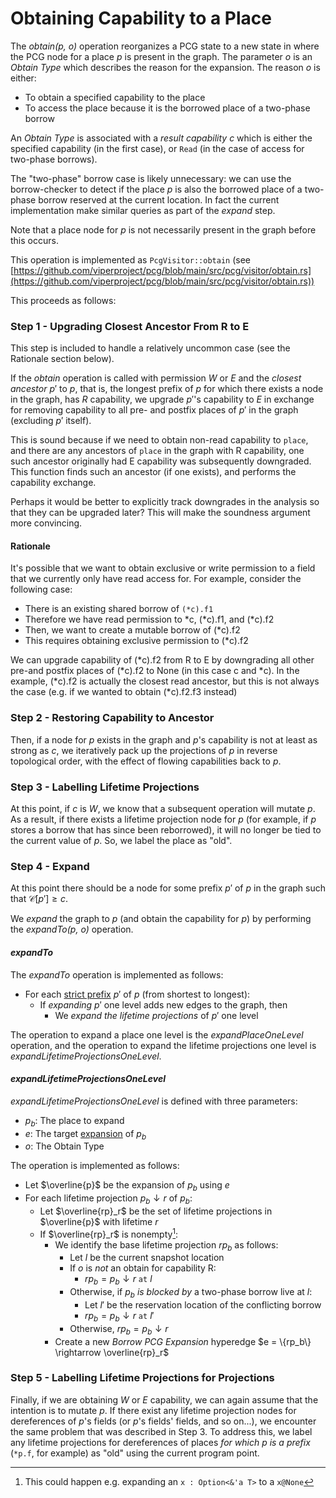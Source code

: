 # Obtaining Capability to a Place

The *obtain(p, o)* operation reorganizes a PCG state to a new state in where the
PCG node for a place $p$ is present in the graph. The parameter *o* is an
*Obtain Type* which describes the reason for the expansion. The reason $o$ is either:

- To obtain a specified capability to the place
- To access the place because it is the borrowed place of a two-phase borrow

An *Obtain Type* is associated with a *result capability* $c$ which is either
the specified capability (in the first case), or `Read` (in the case of access
for two-phase borrows).

<div class="warning">

The "two-phase" borrow case is likely unnecessary: we can use the borrow-checker
to detect if the place $p$ is also the borrowed place of a two-phase borrow
reserved at the current location. In fact the current implementation make
similar queries as part of the *expand* step.

</div>

Note that a place node for $p$
is not necessarily present in the graph before this occurs.

This operation is implemented as `PcgVisitor::obtain` (see [https://github.com/viperproject/pcg/blob/main/src/pcg/visitor/obtain.rs](https://github.com/viperproject/pcg/blob/main/src/pcg/visitor/obtain.rs))

This proceeds as follows:

### Step 1 - Upgrading Closest Ancestor From R to E

This step is included to handle a relatively uncommon case (see the Rationale
section below).

If the *obtain* operation is called with permission $W$ or $E$ and the *closest
ancestor* $p'$ to $p$, that is, the longest prefix of $p$ for which there exists
a node in the graph, has $R$ capability, we upgrade $p'$'s capability to $E$ in
exchange for removing capability to all pre- and postfix places of $p'$ in the
graph (excluding $p'$ itself).

This is sound because if we need to obtain non-read capability to `place`, and
there are any ancestors of `place` in the graph with R capability, one such
ancestor originally had E capability was subsequently downgraded. This function
finds such an ancestor (if one exists), and performs the capability exchange.

<div class="warning">

Perhaps it would be better to explicitly track downgrades in the analysis so
that they can be upgraded later? This will make the soundness argument more
convincing.

</div>

#### Rationale

It's possible that we want to obtain exclusive or write permission to
a field that we currently only have read access for. For example,
consider the following case:

- There is an existing shared borrow of `(*c).f1`
- Therefore we have read permission to *c, (*c).f1, and (*c).f2
- Then, we want to create a mutable borrow of (*c).f2
- This requires obtaining exclusive permission to (*c).f2

We can upgrade capability of (*c).f2 from R to E by downgrading all
other pre-and postfix places of (*c).f2 to None (in this case c and
*c). In the example, (*c).f2 is actually the closest read ancestor,
but this is not always the case (e.g. if we wanted to obtain
(*c).f2.f3 instead)

### Step 2 - Restoring Capability to Ancestor
Then, if a node for $p$ exists in the graph and $p$'s capability is not at least as strong as $c$, we iteratively pack up the projections of $p$ in reverse topological order, with the effect of flowing capabilities back to $p$.

### Step 3 - Labelling Lifetime Projections
At this point, if $c$ is $W$, we know that a subsequent operation will mutate $p$.
As a result, if there exists a lifetime projection node for $p$ (for example, if $p$ stores a borrow that has since been reborrowed), it will no longer be tied to the current value of $p$.
So, we label the place as "old".

### Step 4 - Expand

At this point there should be a node for some prefix $p'$ of $p$ in the graph such that $\mathcal{C}[p'] \geqslant c$.

We *expand* the graph to $p$ (and obtain the capability for $p$) by performing the *expandTo(p, o)* operation.

#### *expandTo*

The *expandTo* operation is implemented as follows:
- For each [strict prefix](../definitions/mir.html#place-prefix) $p'$ of $p$ (from shortest to longest):
    - If *expanding* $p'$ one level adds new edges to the graph, then
        - We *expand the lifetime projections* of $p'$ one level

The operation to expand a place one level is the *expandPlaceOneLevel* operation, and the operation to expand the lifetime projections one level is *expandLifetimeProjectionsOneLevel*.

#### *expandLifetimeProjectionsOneLevel*

*expandLifetimeProjectionsOneLevel* is defined with three parameters:

- $p_b$: The place to expand
- $e$: The target [expansion](../definitions.html#place-expansion) of $p_b$
- $o$: The Obtain Type

The operation is implemented as follows:

- Let $\overline{p}$ be the expansion of $p_b$ using $e$
- For each lifetime projection $p_b \downarrow r$ of $p_b$:
    - Let $\overline{rp}_r$ be the set of lifetime projections in $\overline{p}$
      with lifetime $r$
    - If $\overline{rp}_r$ is nonempty[^possible]:
        - We identify the base lifetime projection $rp_{b}$ as follows:
            - Let $l$ be the current snapshot location
            - If $o$ is *not* an obtain for capability R:
                - $rp_b = p_b \downarrow r~\texttt{at}~l$
            - Otherwise, if $p_b$ *is blocked by* a two-phase borrow live at $l$:
                - Let $l'$ be the reservation location of the conflicting borrow
                - $rp_b = p_b \downarrow r~\texttt{at}~l'$
            - Otherwise, $rp_b = p_b \downarrow r$
        - Create a new *Borrow PCG Expansion* hyperedge $e = \{rp_b\} \rightarrow \overline{rp}_r$

[^possible]: This could happen e.g. expanding an `x : Option<&'a T>` to a `x@None`

### Step 5 - Labelling Lifetime Projections for Projections
Finally, if we are obtaining $W$ or $E$ capability, we can again assume that the intention is to mutate $p$.
If there exist any lifetime projection nodes for dereferences of $p$'s fields (or $p$'s fields' fields, and so on...), we encounter the same problem that was described in Step 3.
To address this, we label any lifetime projections for dereferences of places *for which $p$ is a prefix* (`*p.f`, for example) as "old" using the current program point.
